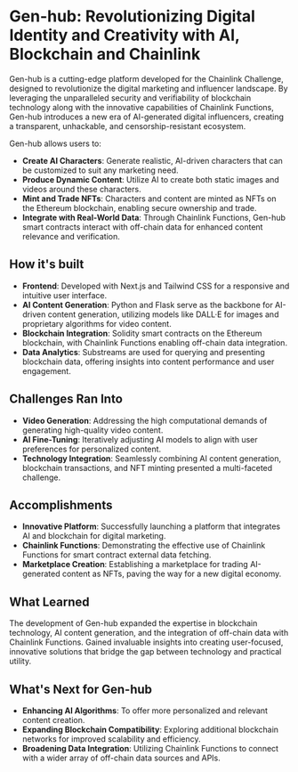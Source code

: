 # Gen-hub: Revolutionizing Digital Identity and Creativity with AI, Blockchain and Chainlink

Gen-hub is a cutting-edge platform developed for the Chainlink Challenge, designed to revolutionize the digital marketing and influencer landscape. By leveraging the unparalleled security and verifiability of blockchain technology along with the innovative capabilities of Chainlink Functions, Gen-hub introduces a new era of AI-generated digital influencers, creating a transparent, unhackable, and censorship-resistant ecosystem.

Gen-hub allows users to:
- **Create AI Characters**: Generate realistic, AI-driven characters that can be customized to suit any marketing need.
- **Produce Dynamic Content**: Utilize AI to create both static images and videos around these characters.
- **Mint and Trade NFTs**: Characters and content are minted as NFTs on the Ethereum blockchain, enabling secure ownership and trade.
- **Integrate with Real-World Data**: Through Chainlink Functions, Gen-hub smart contracts interact with off-chain data for enhanced content relevance and verification.

## How it's built

- **Frontend**: Developed with Next.js and Tailwind CSS for a responsive and intuitive user interface.
- **AI Content Generation**: Python and Flask serve as the backbone for AI-driven content generation, utilizing models like DALL·E for images and proprietary algorithms for video content.
- **Blockchain Integration**: Solidity smart contracts on the Ethereum blockchain, with Chainlink Functions enabling off-chain data integration.
- **Data Analytics**: Substreams are used for querying and presenting blockchain data, offering insights into content performance and user engagement.

## Challenges Ran Into

- **Video Generation**: Addressing the high computational demands of generating high-quality video content.
- **AI Fine-Tuning**: Iteratively adjusting AI models to align with user preferences for personalized content.
- **Technology Integration**: Seamlessly combining AI content generation, blockchain transactions, and NFT minting presented a multi-faceted challenge.

## Accomplishments 

- **Innovative Platform**: Successfully launching a platform that integrates AI and blockchain for digital marketing.
- **Chainlink Functions**: Demonstrating the effective use of Chainlink Functions for smart contract external data fetching.
- **Marketplace Creation**: Establishing a marketplace for trading AI-generated content as NFTs, paving the way for a new digital economy.

## What Learned

The development of Gen-hub expanded the expertise in blockchain technology, AI content generation, and the integration of off-chain data with Chainlink Functions. Gained invaluable insights into creating user-focused, innovative solutions that bridge the gap between technology and practical utility.

## What's Next for Gen-hub

- **Enhancing AI Algorithms**: To offer more personalized and relevant content creation.
- **Expanding Blockchain Compatibility**: Exploring additional blockchain networks for improved scalability and efficiency.
- **Broadening Data Integration**: Utilizing Chainlink Functions to connect with a wider array of off-chain data sources and APIs.
